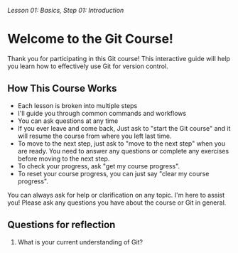*Lesson 01: Basics, Step 01: Introduction*
# Welcome to the Git Course!

Thank you for participating in this Git course! This interactive guide will help you learn how to effectively use Git for version control.

## How This Course Works

- Each lesson is broken into multiple steps
- I'll guide you through common commands and workflows
- You can ask questions at any time
- If you ever leave and come back, Just ask to "start the Git course" and it will resume the course from where you left last time.
- To move to the next step, just ask to "move to the next step" when you are ready. You need to answer any questions or complete any exercises before moving to the next step.
- To check your progress, ask "get my course progress".
- To reset your course progress, you can just say "clear my course progress".

You can always ask for help or clarification on any topic. I'm here to assist you! Please ask any questions you have about the course or Git in general.

## Questions for reflection
1. What is your current understanding of Git?

